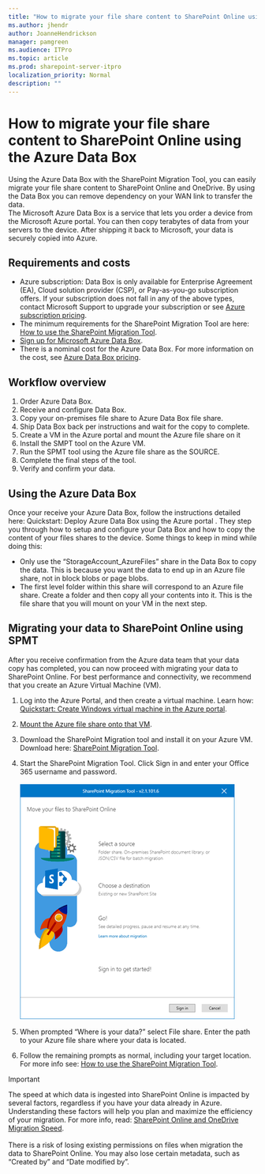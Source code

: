 ```yaml
---
title: "How to migrate your file share content to SharePoint Online using the Azure Data Box"
ms.author: jhendr
author: JoanneHendrickson
manager: pamgreen
ms.audience: ITPro
ms.topic: article
ms.prod: sharepoint-server-itpro
localization_priority: Normal
description: ""
---
```


# How to migrate your file share content to SharePoint Online using the Azure Data Box

Using the Azure Data Box with the SharePoint Migration Tool, you can easily migrate your file share content to SharePoint Online and OneDrive. By using the Data Box you can remove dependency on your WAN link to transfer the data.  
The Microsoft Azure Data Box is a service that lets you order a device from the Microsoft Azure portal.  You can then copy terabytes of data from your servers to the device.  After shipping it back to Microsoft, your data is securely copied into Azure.  

## Requirements and costs

- Azure subscription:  Data Box is only available for Enterprise Agreement (EA), Cloud solution provider (CSP), or Pay-as-you-go subscription offers. If your subscription does not fall in any of the above types, contact Microsoft Support to upgrade your subscription or see [Azure subscription pricing](https://azure.microsoft.com/en-us/pricing/). 
- The minimum requirements for the SharePoint Migration Tool are here: [How to use the SharePoint Migration Tool](https://docs.microsoft.com/en-us/sharepointmigration/how-to-use-the-sharepoint-migration-tool). 
- [Sign up for Microsoft Azure Data Box](https://review.docs.microsoft.com/en-us/azure/databox/data-box-overview?branch=pr-en-us-50964).
- There is a nominal cost for the Azure Data Box.  For more information on the cost, see [Azure Data Box pricing](https://azure.microsoft.com/en-us/pricing/details/storage/databox/). 


## Workflow overview

1.	Order Azure Data Box. 
2.	Receive and configure Data Box.
3.	Copy your on-premises file share to Azure Data Box file share.
4.	Ship Data Box back per instructions and wait for the copy to complete.
5.	Create a VM in the Azure portal and mount the Azure file share on it
6.	Install the SMPT tool on the Azure VM.
7.	Run the SPMT tool using the Azure file share as the SOURCE.
8.	Complete the final steps of the tool.
9.	Verify and confirm your data.


## Using the Azure Data Box
Once your receive your Azure Data Box, follow the instructions detailed here:  Quickstart: Deploy Azure Data Box using the Azure portal .  They step you through how to setup and configure your Data Box and how to copy the content of your files shares to the device. Some things to keep in mind while doing this:
-	Only use the “StorageAccount_AzureFiles” share in the Data Box to copy the data. This is because you want the data to end up in an Azure file share, not in block blobs or page blobs.
-	The first level folder within this share will correspond to an Azure file share. Create a folder and then copy all your contents into it. This is the file share that you will mount on your VM in the next step.


## Migrating your data to SharePoint Online using SPMT
After you receive confirmation from the Azure data team that your data copy has completed, you can now proceed with migrating your data to SharePoint Online.  For best performance and connectivity, we recommend that you create an Azure Virtual Machine (VM).

1.	Log into the Azure Portal, and then create a virtual machine.  Learn how:  [Quickstart: Create Windows virtual machine in the Azure portal](https:/docs.microsoft.com/en-us/azure/databox/data-box-overview).
2.	[Mount the Azure file share onto that VM](https://docs.microsoft.com/en-us/azure/storage/files/storage-how-to-use-files-windows).
3.	Download the SharePoint Migration tool and install it on your Azure VM. 
Download here: [SharePoint Migration Tool](http://spmtreleasescus.blob.core.windows.net/install/default.htm).
4.	Start the SharePoint Migration Tool.  Click Sign in and enter your Office 365 username and password.<br><br>![SharePoint Migration Tool](media/spmt-intro.png)

5.	When prompted “Where is your data?” select File share. Enter the path to your Azure file share where your data is located.
6.	Follow the remaining prompts as normal, including your target location. For more info see: [How to use the SharePoint Migration Tool](https://docs.microsoft.com/en-us/sharepointmigration/how-to-use-the-sharepoint-migration-tool). 


> [!IMPORTANT]
> The speed at which data is ingested into SharePoint Online is impacted by several factors, regardless if you have your data already in Azure. Understanding these factors will help you plan and maximize the efficiency of your migration.  For more info, read:  [SharePoint Online and OneDrive Migration Speed](https://docs.microsoft.com/en-us/sharepointmigration/sharepoint-online-and-onedrive-migration-speed).<br><br>
>There is a risk of losing existing permissions on files when migration the data to SharePoint Online.  You may also lose certain metadata, such as “Created by” and “Date modified by”.

